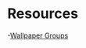 # Resources

  -[Wallpaper Groups](https://en.wikipedia.org/wiki/Wallpaper_group#Group_p4mg_.284.2A2.29)